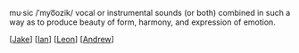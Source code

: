 mu·sic
/ˈmyo͞ozik/
vocal or instrumental sounds (or both) combined in such a way as to produce beauty of form, harmony, and expression of emotion.


[[Jake]]
[[Ian]]
[[Leon]]
[[Andrew]]

[//begin]: # "Autogenerated link references for markdown compatibility"
[Jake]: ../People/Jake "Jake"
[Ian]: ../People/Ian "Ian"
[Leon]: ../People/Leon "Leon"
[Andrew]: ../People/Andrew "Andrew"
[//end]: # "Autogenerated link references"